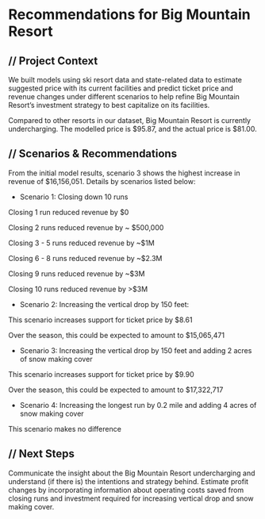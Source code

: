 # Recommendations for Big Mountain Resort

## // Project Context

We built models using ski resort data and state-related data to estimate suggested price with its current facilities and predict ticket price and revenue changes under different scenarios to help refine Big Mountain Resort’s investment strategy to best capitalize on its facilities.

Compared to other resorts in our dataset, Big Mountain Resort is currently undercharging. The modelled price is $95.87, and the actual price is $81.00.


## // Scenarios & Recommendations

From the initial model results, scenario 3 shows the highest increase in revenue of $16,156,051. Details by scenarios listed below:

* Scenario 1: Closing down 10 runs

Closing 1 run reduced revenue by $0

Closing 2 runs reduced revenue by ~ $500,000

Closing 3 - 5 runs reduced revenue by ~$1M

Closing 6 - 8 runs reduced revenue by ~$2.3M

Closing 9 runs reduced revenue by ~$3M

Closing 10 runs reduced revenue by >$3M

* Scenario 2: Increasing the vertical drop by 150 feet:

This scenario increases support for ticket price by $8.61

Over the season, this could be expected to amount to $15,065,471

* Scenario 3: Increasing the vertical drop by 150 feet and adding 2 acres of snow making cover

This scenario increases support for ticket price by $9.90

Over the season, this could be expected to amount to $17,322,717

* Scenario 4: Increasing the longest run by 0.2 mile and adding 4 acres of snow making cover

This scenario makes no difference

## // Next Steps

Communicate the insight about the Big Mountain Resort undercharging and understand (if there is) the intentions and strategy behind.
Estimate profit changes by incorporating information about operating costs saved from closing runs and investment required for increasing vertical drop and snow making cover.
